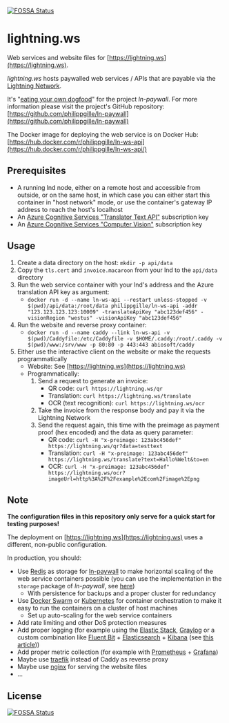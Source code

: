 [![FOSSA Status](https://app.fossa.io/api/projects/git%2Bgithub.com%2Fphilippgille%2Flightning.ws.svg?type=shield)](https://app.fossa.io/projects/git%2Bgithub.com%2Fphilippgille%2Flightning.ws?ref=badge_shield)

lightning.ws
============

Web services and website files for [https://lightning.ws](https://lightning.ws).

*lightning.ws* hosts paywalled web services / APIs that are payable via the [Lightning Network](https://lightning.network).

It's "[eating your own dogfood](https://en.wikipedia.org/wiki/Eating_your_own_dog_food)" for the project *ln-paywall*. For more information please visit the project's GitHub repository: [https://github.com/philippgille/ln-paywall](https://github.com/philippgille/ln-paywall)

The Docker image for deploying the web service is on Docker Hub: [https://hub.docker.com/r/philippgille/ln-ws-api](https://hub.docker.com/r/philippgille/ln-ws-api/)

Prerequisites
-------------

- A running lnd node, either on a remote host and accessible from outside, or on the same host, in which case you can either start this container in "host network" mode, or use the container's gateway IP address to reach the host's localhost
- An [Azure Cognitive Services "Translator Text API"](https://azure.microsoft.com/en-us/services/cognitive-services/translator-text-api/) subscription key
- An [Azure Cognitive Services "Computer Vision"](https://azure.microsoft.com/en-us/services/cognitive-services/computer-vision/) subscription key

Usage
-----

1. Create a data directory on the host: `mkdir -p api/data`
2. Copy the `tls.cert` and `invoice.macaroon` from your lnd to the `api/data` directory
3. Run the web service container with your lnd's address and the Azure translation API key as argument:
    - `docker run -d --name ln-ws-api --restart unless-stopped -v $(pwd)/api/data:/root/data philippgille/ln-ws-api -addr "123.123.123.123:10009" -translateApiKey "abc123def456" -visionRegion "westus" -visionApiKey "abc123def456"`
4. Run the website and reverse proxy container:
    - `docker run -d --name caddy --link ln-ws-api -v $(pwd)/Caddyfile:/etc/Caddyfile -v $HOME/.caddy:/root/.caddy -v $(pwd)/www:/srv/www -p 80:80 -p 443:443 abiosoft/caddy`
5. Either use the interactive client on the website or make the requests programmatically
    - Website: See [https://lightning.ws](https://lightning.ws)
    - Programmatically:
        1. Send a request to generate an invoice:
            - QR code: `curl https://lightning.ws/qr`
            - Translation: `curl https://lightning.ws/translate`
            - OCR (text recognition): `curl https://lightning.ws/ocr`
        2. Take the invoice from the response body and pay it via the Lightning Network
        3. Send the request again, this time with the preimage as payment proof (hex encoded) and the data as query parameter:
            - QR code: `curl -H "x-preimage: 123abc456def" https://lightning.ws/qr?data=testtext`
            - Translation: `curl -H "x-preimage: 123abc456def" https://lightning.ws/translate?text=Hallo%Welt&to=en`
            - OCR: `curl -H "x-preimage: 123abc456def" https://lightning.ws/ocr?imageUrl=http%3A%2F%2Fexample%2Ecom%2Fimage%2Epng`

Note
----

**The configuration files in this repository only serve for a quick start for testing purposes!**

The deployment on [https://lightning.ws](https://lightning.ws) uses a different, non-public configuration.

In production, you should:

- Use [Redis](https://redis.io/) as storage for [ln-paywall](https://github.com/philippgille/ln-paywall) to make horizontal scaling of the web service containers possible (you can use the implementation in the `storage` package of *ln-paywall*, see [here](https://www.godoc.org/github.com/philippgille/ln-paywall/storage))
    - With persistence for backups and a proper cluster for redundancy
- Use [Docker Swarm](https://docs.docker.com/engine/swarm/) or [Kubernetes](https://kubernetes.io/) for container orchestration to make it easy to run the containers on a cluster of host machines
    - Set up auto-scaling for the web service containers
- Add rate limiting and other DoS protection measures
- Add proper logging (for example using the [Elastic Stack](https://www.elastic.co), [Graylog](https://www.graylog.org/) or a custom combination like [Fluent Bit](https://fluentbit.io/) + [Elasticsearch](https://www.elastic.co/products/elasticsearch) + [Kibana](https://www.elastic.co/products/kibana) (see [this article](https://fluentbit.io/articles/docker-logging-elasticsearch/)))
- Add proper metric collection (for example with [Prometheus](https://prometheus.io/) + [Grafana](https://grafana.com/))
- Maybe use [traefik](https://traefik.io/) instead of Caddy as reverse proxy
- Maybe use [nginx](https://nginx.org/en/) for serving the website files
- ...


## License
[![FOSSA Status](https://app.fossa.io/api/projects/git%2Bgithub.com%2Fphilippgille%2Flightning.ws.svg?type=large)](https://app.fossa.io/projects/git%2Bgithub.com%2Fphilippgille%2Flightning.ws?ref=badge_large)
